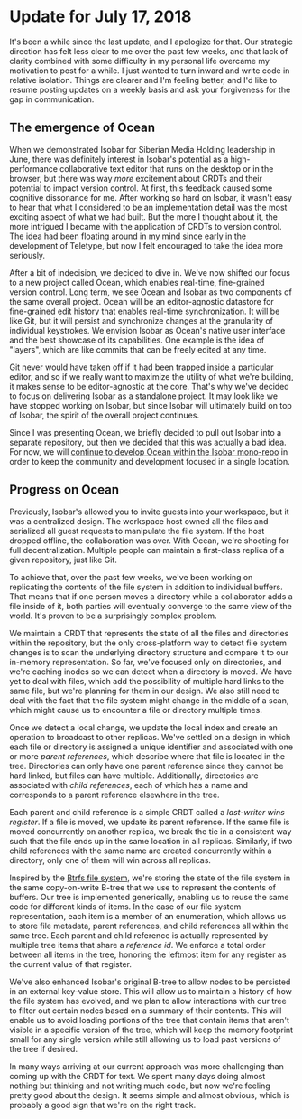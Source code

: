 # Update for July 17, 2018

It's been a while since the last update, and I apologize for that. Our strategic direction has felt less clear to me over the past few weeks, and that lack of clarity combined with some difficulty in my personal life overcame my motivation to post for a while. I just wanted to turn inward and write code in relative isolation. Things are clearer and I'm feeling better, and I'd like to resume posting updates on a weekly basis and ask your forgiveness for the gap in communication.

## The emergence of Ocean

When we demonstrated Isobar for Siberian Media Holding leadership in June, there was definitely interest in Isobar's potential as a high-performance collaborative text editor that runs on the desktop or in the browser, but there was way *more* excitement about CRDTs and their potential to impact version control. At first, this feedback caused some cognitive dissonance for me. After working so hard on Isobar, it wasn't easy to hear that what I considered to be an implementation detail was the most exciting aspect of what we had built. But the more I thought about it, the more intrigued I became with the application of CRDTs to version control. The idea had been floating around in my mind since early in the development of Teletype, but now I felt encouraged to take the idea more seriously.

After a bit of indecision, we decided to dive in. We've now shifted our focus to a new project called Ocean, which enables real-time, fine-grained version control. Long term, we see Ocean and Isobar as two components of the same overall project. Ocean will be an editor-agnostic datastore for fine-grained edit history that enables real-time synchronization. It will be like Git, but it will persist and synchronize changes at the granularity of individual keystrokes. We envision Isobar as Ocean's native user interface and the best showcase of its capabilities. One example is the idea of "layers", which are like commits that can be freely edited at any time.

Git never would have taken off if it had been trapped inside a particular editor, and so if we really want to maximize the utility of what we're building, it makes sense to be editor-agnostic at the core. That's why we've decided to focus on delivering Isobar as a standalone project. It may look like we have stopped working on Isobar, but since Isobar will ultimately build on top of Isobar, the spirit of the overall project continues.

Since I was presenting Ocean, we briefly decided to pull out Isobar into a separate repository, but then we decided that this was actually a bad idea. For now, we will [continue to develop Ocean within the Isobar mono-repo](https://github.com/siberianmh/isobar/tree/ocean/ocean) in order to keep the community and development focused in a single location.

## Progress on Ocean

Previously, Isobar's allowed you to invite guests into your workspace, but it was a centralized design. The workspace host owned all the files and serialized all guest requests to manipulate the file system. If the host dropped offline, the collaboration was over. With Ocean, we're shooting for full decentralization. Multiple people can maintain a first-class replica of a given repository, just like Git.

To achieve that, over the past few weeks, we've been working on replicating the contents of the file system in addition to individual buffers. That means that if one person moves a directory while a collaborator adds a file inside of it, both parties will eventually converge to the same view of the world. It's proven to be a surprisingly complex problem.

We maintain a CRDT that represents the state of all the files and directories within the repository, but the only cross-platform way to detect file system changes is to scan the underlying directory structure and compare it to our in-memory representation. So far, we've focused only on directories, and we're caching inodes so we can detect when a directory is moved. We have yet to deal with files, which add the possibility of multiple hard links to the same file, but we're planning for them in our design. We also still need to deal with the fact that the file system might change in the middle of a scan, which might cause us to encounter a file or directory multiple times.

Once we detect a local change, we update the local index and create an operation to broadcast to other replicas. We've settled on a design in which each file or directory is assigned a unique identifier and associated with one or more *parent references*, which describe where that file is located in the tree. Directories can only have one parent reference since they cannot be hard linked, but files can have multiple. Additionally, directories are associated with *child references*, each of which has a name and corresponds to a parent reference elsewhere in the tree.

Each parent and child reference is a simple CRDT called a *last-writer wins register*. If a file is moved, we update its parent reference. If the same file is moved concurrently on another replica, we break the tie in a consistent way such that the file ends up in the same location in all replicas. Similarly, if two child references with the same name are created concurrently within a directory, only one of them will win across all replicas.

Inspired by the [Btrfs file system](https://en.wikipedia.org/wiki/Btrfs), we're storing the state of the file system in the same copy-on-write B-tree that we use to represent the contents of buffers. Our tree is implemented generically, enabling us to reuse the same code for different kinds of items. In the case of our file system representation, each item is a member of an enumeration, which allows us to store file metadata, parent references, and child references all within the same tree. Each parent and child reference is actually represented by multiple tree items that share a *reference id*. We enforce a total order between all items in the tree, honoring the leftmost item for any register as the current value of that register.

We've also enhanced Isobar's original B-tree to allow nodes to be persisted in an external key-value store. This will allow us to maintain a history of how the file system has evolved, and we plan to allow interactions with our tree to filter out certain nodes based on a summary of their contents. This will enable us to avoid loading portions of the tree that contain items that aren't visible in a specific version of the tree, which will keep the memory footprint small for any single version while still allowing us to load past versions of the tree if desired.

In many ways arriving at our current approach was more challenging than coming up with the CRDT for text. We spent many days doing almost nothing but thinking and not writing much code, but now we're feeling pretty good about the design. It seems simple and almost obvious, which is probably a good sign that we're on the right track.
